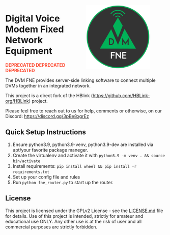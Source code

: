 <img src="https://github.com/DVMProject/DVMProject.github.io/blob/gh-pages/logos/fne.png?raw=true"
     style="float: right; margin-right: 50px; height: 200px; width: 200px;" />

# Digital Voice Modem Fixed Network Equipment

<span style="color:#fd462d">**DEPRECATED DEPRECATED DEPRECATED**</span>

The DVM FNE provides server-side linking software to connect multiple DVMs together in an integrated network.

This project is a direct fork of the HBlink (https://github.com/HBLink-org/HBLink) project.

Please feel free to reach out to us for help, comments or otherwise, on our Discord: https://discord.gg/3pBe8xgrEz

## Quick Setup Instructions

1. Ensure python3.9, python3.9-venv, python3.9-dev are installed via apt/your favorite package maneger.
2. Create the virtualenv and activate it with `python3.9 -m venv . && source bin/activate`
3. Install requirements: `pip install wheel && pip install -r requirements.txt`
4. Set up your config file and rules
5. Run `python fne_router.py` to start up the router.

## License

This project is licensed under the GPLv2 License - see the [LICENSE.md](LICENSE.md) file for details. Use of this project is intended, strictly for amateur and educational use ONLY. Any other use is at the risk of user and all commercial purposes are strictly forbidden.
